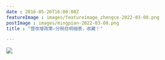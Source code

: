 ```yaml
---
date : 2016-05-26T16:00:00Z
featureImage : images/featureimage_zhengce-2022-03-08.png
postImage : images/mingpian-2022-03-08.png
title : "营改增政策—分税目明细表，收藏！"

---
```

![](/images/16052701-2022-03-08.jpg)